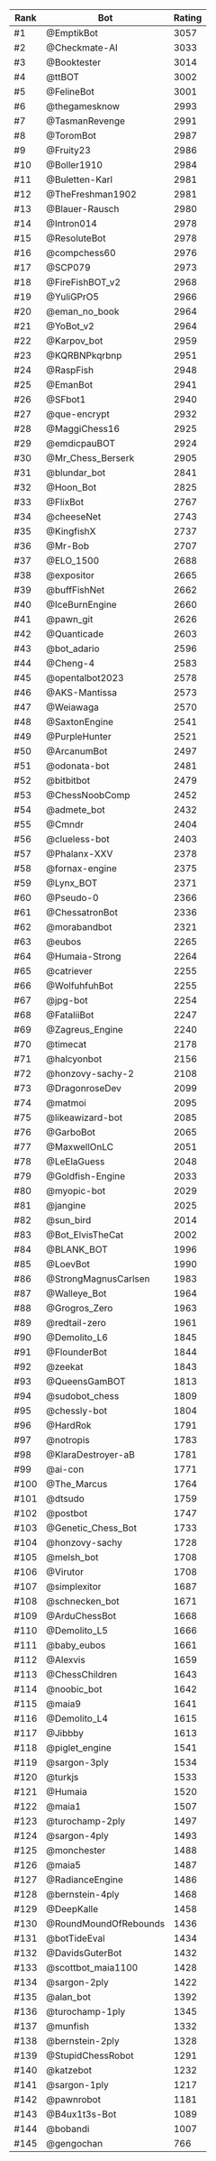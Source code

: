 Rank|Bot|Rating
---|---|---
#1|@EmptikBot|3057
#2|@Checkmate-AI|3033
#3|@Booktester|3014
#4|@ttBOT|3002
#5|@FelineBot|3001
#6|@thegamesknow|2993
#7|@TasmanRevenge|2991
#8|@ToromBot|2987
#9|@Fruity23|2986
#10|@Boller1910|2984
#11|@Buletten-Karl|2981
#12|@TheFreshman1902|2981
#13|@Blauer-Rausch|2980
#14|@Intron014|2978
#15|@ResoluteBot|2978
#16|@compchess60|2976
#17|@SCP079|2973
#18|@FireFishBOT_v2|2968
#19|@YuliGPrO5|2966
#20|@eman_no_book|2964
#21|@YoBot_v2|2964
#22|@Karpov_bot|2959
#23|@KQRBNPkqrbnp|2951
#24|@RaspFish|2948
#25|@EmanBot|2941
#26|@SFbot1|2940
#27|@que-encrypt|2932
#28|@MaggiChess16|2925
#29|@emdicpauBOT|2924
#30|@Mr_Chess_Berserk|2905
#31|@blundar_bot|2841
#32|@Hoon_Bot|2825
#33|@FlixBot|2767
#34|@cheeseNet|2743
#35|@KingfishX|2737
#36|@Mr-Bob|2707
#37|@ELO_1500|2688
#38|@expositor|2665
#39|@buffFishNet|2662
#40|@IceBurnEngine|2660
#41|@pawn_git|2626
#42|@Quanticade|2603
#43|@bot_adario|2596
#44|@Cheng-4|2583
#45|@opentalbot2023|2578
#46|@AKS-Mantissa|2573
#47|@Weiawaga|2570
#48|@SaxtonEngine|2541
#49|@PurpleHunter|2521
#50|@ArcanumBot|2497
#51|@odonata-bot|2481
#52|@bitbitbot|2479
#53|@ChessNoobComp|2452
#54|@admete_bot|2432
#55|@Cmndr|2404
#56|@clueless-bot|2403
#57|@Phalanx-XXV|2378
#58|@fornax-engine|2375
#59|@Lynx_BOT|2371
#60|@Pseudo-0|2366
#61|@ChessatronBot|2336
#62|@morabandbot|2321
#63|@eubos|2265
#64|@Humaia-Strong|2264
#65|@catriever|2255
#66|@WolfuhfuhBot|2255
#67|@jpg-bot|2254
#68|@FataliiBot|2247
#69|@Zagreus_Engine|2240
#70|@timecat|2178
#71|@halcyonbot|2156
#72|@honzovy-sachy-2|2108
#73|@DragonroseDev|2099
#74|@matmoi|2095
#75|@likeawizard-bot|2085
#76|@GarboBot|2065
#77|@MaxwellOnLC|2051
#78|@LeElaGuess|2048
#79|@Goldfish-Engine|2033
#80|@myopic-bot|2029
#81|@jangine|2025
#82|@sun_bird|2014
#83|@Bot_ElvisTheCat|2002
#84|@BLANK_BOT|1996
#85|@LoevBot|1990
#86|@StrongMagnusCarlsen|1983
#87|@Walleye_Bot|1964
#88|@Grogros_Zero|1963
#89|@redtail-zero|1961
#90|@Demolito_L6|1845
#91|@FlounderBot|1844
#92|@zeekat|1843
#93|@QueensGamBOT|1813
#94|@sudobot_chess|1809
#95|@chessly-bot|1804
#96|@HardRok|1791
#97|@notropis|1783
#98|@KlaraDestroyer-aB|1781
#99|@ai-con|1771
#100|@The_Marcus|1764
#101|@dtsudo|1759
#102|@postbot|1747
#103|@Genetic_Chess_Bot|1733
#104|@honzovy-sachy|1728
#105|@melsh_bot|1708
#106|@Virutor|1708
#107|@simplexitor|1687
#108|@schnecken_bot|1671
#109|@ArduChessBot|1668
#110|@Demolito_L5|1666
#111|@baby_eubos|1661
#112|@Alexvis|1659
#113|@ChessChildren|1643
#114|@noobic_bot|1642
#115|@maia9|1641
#116|@Demolito_L4|1615
#117|@Jibbby|1613
#118|@piglet_engine|1541
#119|@sargon-3ply|1534
#120|@turkjs|1533
#121|@Humaia|1520
#122|@maia1|1507
#123|@turochamp-2ply|1497
#124|@sargon-4ply|1493
#125|@monchester|1488
#126|@maia5|1487
#127|@RadianceEngine|1486
#128|@bernstein-4ply|1468
#129|@DeepKalle|1458
#130|@RoundMoundOfRebounds|1436
#131|@botTideEval|1434
#132|@DavidsGuterBot|1432
#133|@scottbot_maia1100|1428
#134|@sargon-2ply|1422
#135|@alan_bot|1392
#136|@turochamp-1ply|1345
#137|@munfish|1332
#138|@bernstein-2ply|1328
#139|@StupidChessRobot|1291
#140|@katzebot|1232
#141|@sargon-1ply|1217
#142|@pawnrobot|1181
#143|@B4ux1t3s-Bot|1089
#144|@bobandi|1007
#145|@gengochan|766
